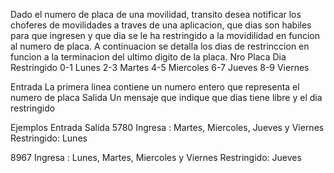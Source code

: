 Dado el numero de placa de una movilidad, transito desea notificar los choferes de movilidades a traves de una aplicacion, que dias son habiles para que ingresen y que dia se le ha restringido a la movidilidad en funcion al numero de placa.
A continuacion se detalla los dias de restrinccion en funcion a la terminacion del ultimo digito de la placa.
Nro Placa			Dia Restringido
0-1					Lunes 
2-3					Martes
4-5					Miercoles
6-7					Jueves
8-9					Viernes

Entrada
La primera linea contiene un numero entero que representa el numero de placa
Salida
Un mensaje que indique que dias tiene libre y el dia restringido

Ejemplos
Entrada				Salida
5780				Ingresa : Martes, Miercoles, Jueves y Viernes
					Restringido: Lunes 
					
8967				Ingresa : Lunes, Martes, Miercoles y Viernes
					Restringido: Jueves